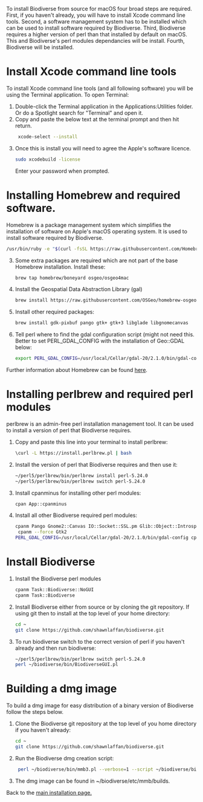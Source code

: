 To install Biodiverse from source for macOS four broad steps are required. First, if you haven't already, you will have to install Xcode command line tools. Second, a software management system has to be installed which can be used to install software required by Biodiverse. Third, Biodiverse requires a higher version of perl than that installed by default on macOS. This and Biodiverse's perl modules dependancies will be install. Fourth, Biodiverse will be installed.

# Install Xcode command line tools
To install Xcode command line tools (and all following software) you will be using the Terminal application. To open Terminal:
1. Double-click the Terminal application in the Applications:Utilities folder. Or do a Spotlight search for "Terminal" and open it.
2. Copy and paste the below text at the terminal prompt and then hit return.
   ```sh
    xcode-select --install
   ```
3. Once this is install you will need to agree the Apple's software licence.
   ```sh
   sudo xcodebuild -license
   ```
   Enter your password when prompted.

# Installing Homebrew and required software.
Homebrew is a package management system which simplifies the installation of software on Apple's macOS operating system. It is used to install software required by Biodiverse.
   ```sh
   /usr/bin/ruby -e "$(curl -fsSL https://raw.githubusercontent.com/Homebrew/install/master/install)"
   ```
3. Some extra packages are required which are not part of the base Homebrew installation. Install these:

   ```sh
   brew tap homebrew/boneyard osgeo/osgeo4mac
   ```
4. Install the Geospatial Data Abstraction Library (gal)
   ```sh
   brew install https://raw.githubusercontent.com/OSGeo/homebrew-osgeo4mac/master/boneyard/gdal-20.rb
   ```
5. Install other required packages:
   ```sh
   brew install gdk-pixbuf pango gtk+ gtk+3 libglade libgnomecanvas
   ```
5. Tell perl where to find the gdal configuration script (might not need this. Better to set PERL_GDAL_CONFIG with the installation of Geo::GDAL below:
   ```sh 
   export PERL_GDAL_CONFIG=/usr/local/Cellar/gdal-20/2.1.0/bin/gdal-config
   ```
Further information about Homebrew can be found [here](https://brew.sh).

# Installing perlbrew and required perl modules
perlbrew is an admin-free perl installation management tool. It can be used to install a version of perl that Biodiverse requires. 
1. Copy and paste this line into your terminal to install perlbrew:
   ```sh
   \curl -L https://install.perlbrew.pl | bash
   ```
2. Install the version of perl that Biodiverse requires and then use it:
   ```sh
   ~/perl5/perlbrew/bin/perlbrew install perl-5.24.0
   ~/perl5/perlbrew/bin/perlbrew switch perl-5.24.0
   ```
3. Install cpanminus for installing other perl modules:
   ```sh
   cpan App::cpanminus
   ```
4. Install all other Biodiverse required perl modules:
   ```sh
   cpanm Pango Gnome2::Canvas IO::Socket::SSL.pm Glib::Object::Introspection PAR::Packer Scalar::Util::Numeric
    cpanm --force Gtk2
   PERL_GDAL_CONFIG=/usr/local/Cellar/gdal-20/2.1.0/bin/gdal-config cpanm --force Geo::GDAL
   ```
# Install Biodiverse
1. Install the Biodiverse perl modules
   ```sh
   cpanm Task::Biodiverse::NoGUI
   cpanm Task::Biodiverse
   ```

2. Install Biodiverse either from source or by cloning the git repository. If using git then to install at the top level of your home directory:
    ```sh
    cd ~
    git clone https://github.com/shawnlaffan/biodiverse.git
    ```
3. To run biodiverse switch to the correct version of perl if you haven't already and then run biodiverse:
    ```sh
    ~/perl5/perlbrew/bin/perlbrew switch perl-5.24.0
    perl ~/biodiverse/bin/BiodiverseGUI.pl
    ```

# Building a dmg image
To build a dmg image for easy distribution of a binary version of Biodiverse follow the steps below.

1. Clone the Biodiverse git repository at the top level of you home directory if you haven't already:
   ```sh
   cd ~
   git clone https://github.com/shawnlaffan/biodiverse.git
   ```
2. Run the Biodiverse dmg creation script:
   ```sh
    perl ~/biodiverse/bin/mmb3.pl --verbose=1 --script ~/biodiverse/bin/BiodiverseGUI.pl -i ~/biodiverse/bin/Biodiverse_icon.ico --lib_path=/usr/local/opt/gdal-20/lib --lib_path=/usr/local/opt/liblwgeom/lib --lib_path=/usr/local/opt/libxml2/lib --lib_path=/usr/local/opt/sqlite/lib --lib_path=/usr/local/opt/readline/lib --lib_path=/usr/local/opt/icu4c/lib --lib_path=/usr/local/opt/openssl/lib --lib_path=/usr/local/opt/libffi/lib --lib_path=/usr/local/opt/gettext/lib --lib_path=/usr/local/lib
   ```
3. The dmg image can be found in ~/biodiverse/etc/mmb/builds.

Back to the [main installation page.](https://purl.org/biodiverse/wiki/Installation)
